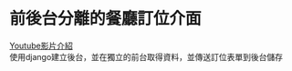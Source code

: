 # 前後台分離的餐廳訂位介面

[Youtube影片介紹](https://youtu.be/BuTwLAkQ2ko "Youtube")  
使用django建立後台，並在獨立的前台取得資料，並傳送訂位表單到後台儲存
